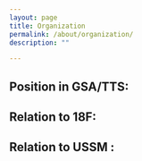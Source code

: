 ```yaml
---
layout: page
title: Organization
permalink: /about/organization/
description: ""

---
```


## Position in GSA/TTS:

## Relation to 18F:

## Relation to USSM :
